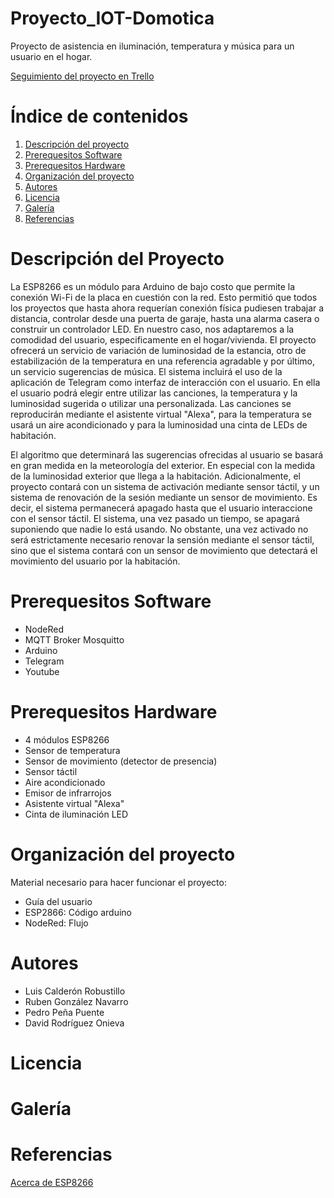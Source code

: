 # Proyecto_IOT-Domotica
Proyecto de asistencia en iluminación, temperatura y música para un usuario en el hogar.

[Seguimiento del proyecto en Trello](https://trello.com/invite/b/DzVk0QiH/1d70aea87e184c9797ed090d1163d35f/proyectoiot-domotica)

# Índice de contenidos
  1. [Descripción del proyecto](https://github.com/luicalrob/G5-Proyecto_IOT-Domotica/blob/main/README.md#descripci%C3%B3n-del-proyecto)
  2. [Prerequesitos Software](https://github.com/luicalrob/G5-Proyecto_IOT-Domotica/blob/main/README.md#prerequesitos-software)
  3. [Prerequesitos Hardware](https://github.com/luicalrob/G5-Proyecto_IOT-Domotica/blob/main/README.md#prerequesitos-hardware)
  4. [Organización del proyecto](https://github.com/luicalrob/G5-Proyecto_IOT-Domotica/blob/main/README.md#organizaci%C3%B3n-del-proyecto)
  5. [Autores](https://github.com/luicalrob/G5-Proyecto_IOT-Domotica/blob/main/README.md#autores)
  6. [Licencia](https://github.com/luicalrob/G5-Proyecto_IOT-Domotica/blob/main/README.md#licencia)
  7. [Galería](https://github.com/luicalrob/G5-Proyecto_IOT-Domotica/blob/main/README.md#galer%C3%ADa)
  8. [Referencias](https://github.com/luicalrob/G5-Proyecto_IOT-Domotica/blob/main/README.md#galer%C3%ADa)

# Descripción del Proyecto

La ESP8266 es un módulo para Arduino de bajo costo que permite la conexión Wi-Fi de la placa en cuestión con la red. Esto permitió que todos los proyectos que hasta ahora requerían conexión física pudiesen trabajar a distancia, controlar desde una puerta de garaje, hasta una alarma casera o construir un controlador LED. En nuestro caso, nos adaptaremos a la comodidad del usuario, especificamente en el hogar/vivienda. El proyecto ofrecerá un servicio de variación de luminosidad de la estancia, otro de estabilización de la temperatura en una referencia agradable y por último, un servicio sugerencias de música. El sistema incluirá el uso de la aplicación de Telegram como interfaz de interacción con el usuario. En ella el usuario podrá elegir entre utilizar las canciones, la temperatura y la luminosidad sugerida o utilizar una personalizada. Las canciones se reproducirán mediante el asistente virtual "Alexa", para la temperatura se usará un aire acondicionado y para la luminosidad una cinta de LEDs de habitación.

El algoritmo que determinará las sugerencias ofrecidas al usuario se basará en gran medida en la meteorología del exterior. En especial con la medida de la luminosidad exterior que llega a la habitación. Adicionalmente, el proyecto contará con un sistema de activación mediante sensor táctil, y un sistema de renovación de la sesión mediante un sensor de movimiento. Es decir, el sistema permanecerá apagado hasta que el usuario interaccione con el sensor táctil. El sistema, una vez pasado un tiempo, se apagará suponiendo que nadie lo está usando. No obstante, una vez activado no será estrictamente necesario renovar la sensión mediante el sensor táctil, sino que el sistema contará con un sensor de movimiento que detectará el movimiento del usuario por la habitación.

# Prerequesitos Software

- NodeRed
- MQTT Broker Mosquitto
- Arduino
- Telegram
- Youtube

# Prerequesitos Hardware

- 4 módulos ESP8266
- Sensor de temperatura
- Sensor de movimiento (detector de presencia)
- Sensor táctil
- Aire acondicionado 
- Emisor de infrarrojos
- Asistente virtual "Alexa"
- Cinta de iluminación LED

# Organización del proyecto

Material necesario para hacer funcionar el proyecto:
- Guía del usuario
- ESP2866: Código arduino
- NodeRed: Flujo

# Autores

- Luis Calderón Robustillo
- Ruben González Navarro
- Pedro Peña Puente
- David Rodríguez Onieva

# Licencia

# Galería

# Referencias
[Acerca de ESP8266](https://hardzone.es/reportajes/tema/esp8266-2n2222-arduino/)
